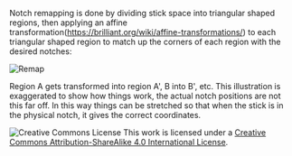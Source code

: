 Notch remapping is done by dividing stick space into triangular shaped regions, then applying an affine transformation(https://brilliant.org/wiki/affine-transformations/) to each triangular shaped region to match up the corners of each region with the desired notches:

![Remap](/General_Info/Notch_Remapping_Images/gate_warp.png)

Region A gets transformed into region A', B into B', etc. This illustration is exaggerated to show how things work, the actual notch positions are not this far off. In this way things can be stretched so that when the stick is in the physical notch, it gives the correct coordinates.

![Creative Commons License](https://i.creativecommons.org/l/by-sa/4.0/88x31.png)
This work is licensed under a [Creative Commons Attribution-ShareAlike 4.0 International License](http://creativecommons.org/licenses/by-sa/4.0/).
